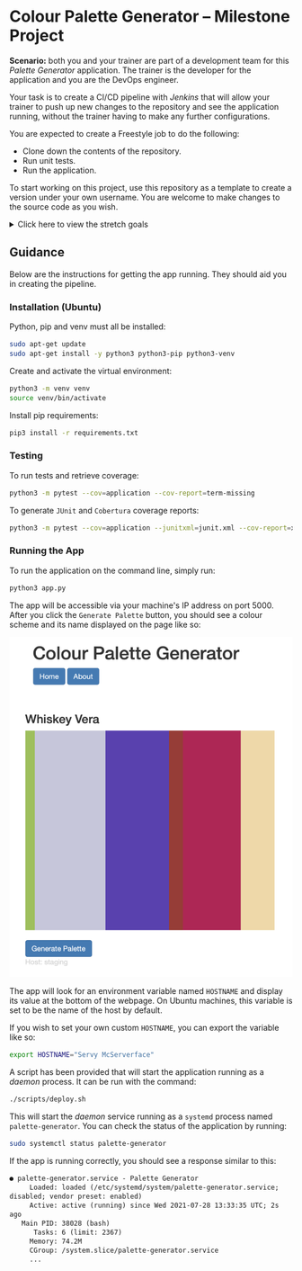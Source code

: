 # Colour Palette Generator – Milestone Project

**Scenario:** both you and your trainer are part of a development team for this *Palette Generator* application. The trainer is the developer for the application and you are the DevOps engineer.

Your task is to create a CI/CD pipeline with *Jenkins* that will allow your trainer to push up new changes to the repository and see the application running, without the trainer having to make any further configurations.

You are expected to create a Freestyle job to do the following:

* Clone down the contents of the repository.
* Run unit tests.
* Run the application.

To start working on this project, use this repository as a template to create a version under your own username. You are welcome to make changes to the source code as you wish.

<details>
   
<summary>Click here to view the stretch goals</summary>
   
   * Publish the unit test and coverage reports using plugins.
   * Create two jobs that are triggered separately for the `main` and `development` branches:
       * Pushes to `development` should trigger the unit tests and publish the results.

       * Pushes to `main` should trigger the application to start as a systemd service.

   * Configure Jenkins to notify developers when a job has been completed. This could be via email, a Teams message, a Slack message, etc.

The stretch goals for this project are optional, but you are heavily encouraged to implement them!
   
</details>

## Guidance

Below are the instructions for getting the app running. They should aid you in creating the pipeline.

### Installation (Ubuntu)

Python, pip and venv must all be installed:

```bash
sudo apt-get update
sudo apt-get install -y python3 python3-pip python3-venv
```

Create and activate the virtual environment:

```bash
python3 -m venv venv
source venv/bin/activate
```

Install pip requirements:

```bash
pip3 install -r requirements.txt
```

### Testing 

To run tests and retrieve coverage:

```bash
python3 -m pytest --cov=application --cov-report=term-missing
```

To generate `JUnit` and `Cobertura` coverage reports:

```bash
python3 -m pytest --cov=application --junitxml=junit.xml --cov-report=xml --cov-report=term-missing
```

### Running the App

To run the application on the command line, simply run:

```bash
python3 app.py
```

The app will be accessible via your machine's IP address on port 5000. After you click the `Generate Palette` button, you should see a colour scheme and its name displayed on the page like so:

![Screenshot showing the front page of the Palette Generator web application.](images/front_page.png)

The app will look for an environment variable named `HOSTNAME` and display its value at the bottom of the webpage. On Ubuntu machines, this variable is set to be the name of the host by default.

If you wish to set your own custom `HOSTNAME`, you can export the variable like so:

```bash
export HOSTNAME="Servy McServerface"
```

A script has been provided that will start the application running as a *daemon* process. It can be run with the command:

```bash
./scripts/deploy.sh
```

This will start the *daemon* service running as a `systemd` process named `palette-generator`. You can check the status of the application by running:

```bash
sudo systemctl status palette-generator
```

If the app is running correctly, you should see a response similar to this:

```
● palette-generator.service - Palette Generator
     Loaded: loaded (/etc/systemd/system/palette-generator.service; disabled; vendor preset: enabled)
     Active: active (running) since Wed 2021-07-28 13:33:35 UTC; 2s ago
   Main PID: 38028 (bash)
      Tasks: 6 (limit: 2367)
     Memory: 74.2M
     CGroup: /system.slice/palette-generator.service
     ...
```
